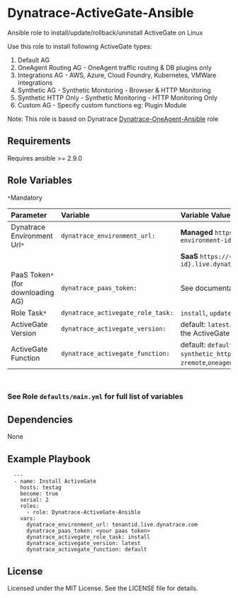 Dynatrace-ActiveGate-Ansible
================

Ansible role to install/update/rollback/uninstall ActiveGate on Linux

Use this role to install following ActiveGate types:
1. Default AG
2. OneAgent Routing AG - OneAgent traffic routing & DB plugins only
3. Integrations AG - AWS, Azure, Cloud Foundry, Kubernetes, VMWare integrations
4. Synthetic AG - Synthetic Monitoring - Browser & HTTP Monitoring
5. Synthetic HTTP Only - Synthetic Monitoring - HTTP Monitoring Only
6. Custom AG - Specify custom functions eg: Plugin Module

Note: This role is based on Dynatrace [Dynatrace-OneAgent-Ansible](https://github.com/Dynatrace/Dynatrace-OneAgent-Ansible) role

Requirements
------------

Requires ansible >= 2.9.0


Role Variables
--------------

`*`Mandatory

| Parameter                           |  Variable                          | Variable Values                                              |
| :-----------------------------------|:-----------------------------------| :----------------------------------------------------------  |
| Dynatrace Environment Url`*`        | `dynatrace_environment_url:`       | **Managed** `https://{your-domain}/e/{your-environment-id}`  |
|                                     |                                    | **SaaS** `https://{your-environment-id}.live.dynatrace.com`  |
| PaaS Token`*` (for downloading AG)  | `dynatrace_paas_token:`            | See documentation on creating [PaaS token](https://www.dynatrace.com/support/help/shortlink/kubernetes-applications) |
| Role Task`*`                        | `dynatrace_activegate_role_task:`  | `install`, `update`, `rollback`, `uninstall` |
| ActiveGate Version                  | `dynatrace_activegate_version:`    | default: `latest`. List all available versions of the ActiveGate installer using [API](https://www.dynatrace.com/support/help/dynatrace-api/environment-api/deployment/activegate/get-activegate-versions/) |
| ActiveGate Function                 | `dynatrace_activegate_function:`   | default: `default`. Options: `default`, `synthetic`, `synthetic_http_only`, `zremote`,`oneagent_routing`,`integrations`,`custom` |

`
`
### See Role `defaults/main.yml` for full list of variables


Dependencies
------------

 None

Example Playbook
----------------
```
  ---
  - name: Install ActiveGate
    hosts: testag
    become: true
    serial: 2
    roles:
      - role: Dynatrace-ActiveGate-Ansible
    vars:
      dynatrace_environment_url: tenantid.live.dynatrace.com
      dynatrace_paas_token: <your paas token>
      dynatrace_activegate_role_task: install      
      dynatrace_activegate_version: latest
      dynatrace_activegate_function: default
```

License
-------

Licensed under the MIT License. See the LICENSE file for details.
